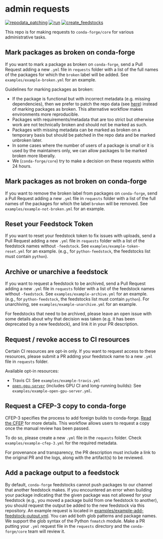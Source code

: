 # admin requests

[![repodata_patching](https://github.com/conda-forge/admin-requests/actions/workflows/repodata_patching.yml/badge.svg)](https://github.com/conda-forge/admin-requests/actions/workflows/repodata_patching.yml) [![run](https://github.com/conda-forge/admin-requests/actions/workflows/main.yml/badge.svg)](https://github.com/conda-forge/admin-requests/actions/workflows/main.yml) [![create_feedstocks](https://github.com/conda-forge/admin-requests/actions/workflows/create_feedstocks.yml/badge.svg)](https://github.com/conda-forge/admin-requests/actions/workflows/create_feedstocks.yml)

This repo is for making requests to `conda-forge/core` for various administrative
tasks.


## Mark packages as broken on conda-forge

If you want to mark a package as broken on `conda-forge`, send a Pull Request
adding a new `.yml` file in `requests` folder with a list of the full names of the packages
for which the `broken` label will be added. See `examples/example-broken.yml` for an example.

Guidelines for marking packages as broken:

* If the package is functional but with incorrect metadata (e.g. missing dependencies), then
  we prefer to patch the repo data (see [here](https://github.com/conda-forge/conda-forge-repodata-patches-feedstock))
  instead of marking packages as broken. This alternative workflow makes environments more reproducible.
* Packages with requirements/metadata that are too strict but otherwise work are
  not technically broken and should not be marked as such.
* Packages with missing metadata can be marked as broken on a temporary basis
  but should be patched in the repo data and be marked unbroken later.
* In some cases where the number of users of a package is small or it is used by
  the maintainers only, we can allow packages to be marked broken more liberally.
* We (`conda-forge/core`) try to make a decision on these requests within 24 hours.


## Mark packages as not broken on conda-forge

If you want to remove the broken label from packages on `conda-forge`, send a Pull Request
adding a new `.yml` file in `requests` folder with a list of the full names of the packages
for which the label `broken` will be removed. See `examples/example-not-broken.yml` for an example.


## Reset your Feedstock Token

If you want to reset your feedstock token to fix issues with uploads, send a Pull Request
adding a new `.yml` file in `requests` folder with a list of the feedstock names
without `-feedstock`. See `examples/example-token-reset.yml` for an example.
(e.g., for `python-feedstock`, the feedstocks list must contain `python`).


## Archive or unarchive a feedstock

If you want to request a feedstock to be archived, send a Pull Request
adding a new `.yml` file in `requests` folder with a list of the feedstock names
without `-feedstock`. See `examples/example-archive.yml` for an example.
(e.g., for `python-feedstock`, the feedstocks list must contain `python`).
For unarchiving, see `examples/example-unarchive.yml` for an example.

For feedstocks that need to be archived, please leave an open issue with some details about
why that decision was taken (e.g. it has been deprecated by a new feedstock),
and link it in your PR description.


## Request / revoke access to CI resources

Certain CI resources are opt-in only. If you want to request access to these resources, please
submit a PR adding your feedstock name to a new `.yml` file in `requests` folder.

Available opt-in resources:

- Travis CI: See `examples/example-travis.yml`
- [`open-gpu-server`](https://github.com/Quansight/open-gpu-server) (includes GPU CI and long-running builds): See `examples/example-open-gpu-server.yml`.

## Request a CFEP-3 copy to conda-forge

CFEP-3 specifies the process to add foreign builds to conda-forge. [Read the CFEP](https://github.com/conda-forge/cfep/blob/main/cfep-03.md) for more details.
This workflow allows users to request a copy once the manual review has been passed.

To do so, please create a new `.yml` file in the `requests` folder. Check `examples/example-cfep-3.yml` for the required metadata.

For provenance and transparency, the PR description must include a link to the original PR and the logs, along with the artifact(s) to be reviewed.

## Add a package output to a feedstock

By default, `conda-forge` feedstocks cannot push packages to our channel that another feedstock makes. If you encountered an error
when building your package indicating that the given package was not allowed for your feedstock (e.g., you moved a package
build from one feedstock to another), you should request the output be added to the new feedstock via this repository. An example request
is located in [examples/example-add-feedstock-output.yml](examples/example-add-feedstock-output.yml). You can add both glob patterns
and package names. We support the glob syntax of the Python `fnmatch` module. Make a PR putting your
`.yml` request file in the `requests` directory and the `conda-forge/core` team will review it.
